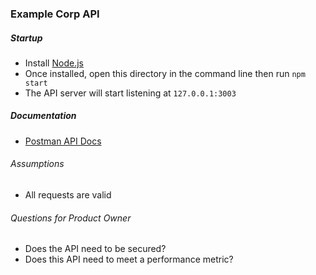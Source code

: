 ### Example Corp API
##### Startup
* Install [Node.js](https://nodejs.org/en/)
* Once installed, open this directory in the command line then run `npm start`
* The API server will start listening at `127.0.0.1:3003`

##### Documentation 
* [Postman API Docs](https://www.getpostman.com/collections/828c9d4f74bd2df24dee)

###### Assumptions
* All requests are valid

###### Questions for Product Owner
* Does the API need to be secured?
* Does this API need to meet a performance metric?
